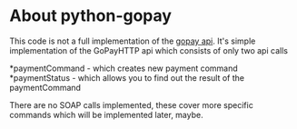 # About python-gopay

This code is not a full implementation of the [gopay api](https://www.gopay.cz/jak-funguje-gopay/integrace). It's simple
implementation of the GoPayHTTP api which consists of only two api calls

*paymentCommand - which creates new payment command
*paymentStatus - which allows you to find out the result of the paymentCommand

There are no SOAP calls implemented, these cover more specific commands which will be implemented later, maybe.

